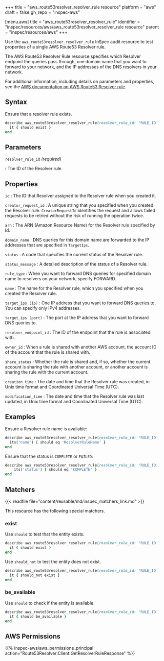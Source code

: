 +++
title = "aws_route53resolver_resolver_rule resource"
platform = "aws"
draft = false
gh_repo = "inspec-aws"

[menu.aws]
title = "aws_route53resolver_resolver_rule"
identifier = "inspec/resources/aws/aws_route53resolver_resolver_rule resource"
parent = "inspec/resources/aws"
+++

Use the `aws_route53resolver_resolver_rule` InSpec audit resource to test properties of a single AWS Route53 Resolver rule.

The AWS Route53 Resolver Rule resource specifies which Resolver endpoint the queries pass through, one domain name that you want to forward to your network, and the IP addresses of the DNS resolvers in your network.

For additional information, including details on parameters and properties, see the [AWS documentation on AWS Route53 Resolver rule](https://docs.aws.amazon.com/AWSCloudFormation/latest/UserGuide/aws-resource-route53resolver-resolverrule.html).

## Syntax

Ensure that a resolver rule exists.

```ruby
describe aws_route53resolver_resolver_rule(resolver_rule_id: 'RULE_ID') do
  it { should exist }
end
```

## Parameters

`resolver_rule_id` _(required)_

: The ID of the Resolver rule.

## Properties

`id`
: The ID that Resolver assigned to the Resolver rule when you created it.

`creator_request_id`
: A unique string that you specified when you created the Resolver rule. `CreatorRequestId` identifies the request and allows failed requests to be retried without the risk of running the operation twice.

`arn`
: The ARN (Amazon Resource Name) for the Resolver rule specified by Id.

`domain_name`
: DNS queries for this domain name are forwarded to the IP addresses that are specified in `TargetIps`.

`status`
: A code that specifies the current status of the Resolver rule.

`status_message`
: A detailed description of the status of a Resolver rule.

`rule_type`
: When you want to forward DNS queries for specified domain name to resolvers on your network, specify FORWARD.

`name`
: The name for the Resolver rule, which you specified when you created the Resolver rule.

`target_ips (ip)`
: One IP address that you want to forward DNS queries to. You can specify only IPv4 addresses.

`target_ips (port)`
: The port at the IP address that you want to forward DNS queries to.

`resolver_endpoint_id`
: The ID of the endpoint that the rule is associated with.

`owner_id`
: When a rule is shared with another AWS account, the account ID of the account that the rule is shared with.

`share_status`
: Whether the rule is shared and, if so, whether the current account is sharing the rule with another account, or another account is sharing the rule with the current account.

`creation_time`
: The date and time that the Resolver rule was created, in Unix time format and Coordinated Universal Time (UTC).

`modification_time`
: The date and time that the Resolver rule was last updated, in Unix time format and Coordinated Universal Time (UTC).

## Examples

Ensure a Resolver rule name is available:

```ruby
describe aws_route53resolver_resolver_rule(resolver_rule_id: 'RULE_ID') do
  its('name') { should eq 'ResolverRuleName' }
end
```

Ensure that the status is `COMPLETE` or `FAILED`:

```ruby
describe aws_route53resolver_resolver_rule(resolver_rule_id: 'RULE_ID') do
    its('status') { should eq 'COMPLETE' }
end
```

## Matchers

{{< readfile file="content/reusable/md/inspec_matchers_link.md" >}}

This resource has the following special matchers.

### exist

Use `should` to test that the entity exists.

```ruby
describe aws_route53resolver_resolver_rule(resolver_rule_id: 'RULE_ID') do
  it { should exist }
end
```

Use `should_not` to test the entity does not exist.

```ruby
describe aws_route53resolver_resolver_rule(resolver_rule_id: 'RULE_ID') do
  it { should_not exist }
end
```

### be_available

Use `should` to check if the entity is available.

```ruby
describe aws_route53resolver_resolver_rule(resolver_rule_id: 'RULE_ID') do
  it { should be_available }
end
```

## AWS Permissions

{{% inspec-aws/aws_permissions_principal action="Route53Resolver:Client:GetResolverRuleResponse" %}}

